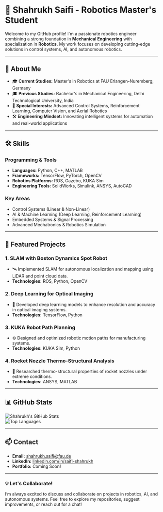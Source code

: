 # 🤖 Shahrukh Saifi - Robotics Master's Student  

Welcome to my GitHub profile! I'm a passionate robotics engineer combining a strong foundation in **Mechanical Engineering** with specialization in **Robotics**. My work focuses on developing cutting-edge solutions in control systems, AI, and autonomous robotics.  

---

## 🔭 About Me  

- 🎓 **Current Studies:** Master's in Robotics at FAU Erlangen-Nuremberg, Germany  
- 🎓 **Previous Studies:** Bachelor's in Mechanical Engineering, Delhi Technological University, India  
- 🤖 **Special Interests:** Advanced Control Systems, Reinforcement Learning, Computer Vision, and Aerial Robotics  
- 🛠️ **Engineering Mindset:** Innovating intelligent systems for automation and real-world applications  

---

## 🛠️ Skills  

### **Programming & Tools**
- **Languages:** Python, C++, MATLAB  
- **Frameworks:** TensorFlow, PyTorch, OpenCV  
- **Robotics Platforms:** ROS, Gazebo, KUKA Sim  
- **Engineering Tools:** SolidWorks, Simulink, ANSYS, AutoCAD  

### **Key Areas**
- Control Systems (Linear & Non-Linear)  
- AI & Machine Learning (Deep Learning, Reinforcement Learning)  
- Embedded Systems & Signal Processing  
- Advanced Mechatronics & Robotics Simulation  

---

## 🚀 Featured Projects  

### **1. SLAM with Boston Dynamics Spot Robot**
- 🛰️ Implemented SLAM for autonomous localization and mapping using LiDAR and point cloud data.  
- **Technologies:** ROS, Python, OpenCV  

### **2. Deep Learning for Optical Imaging**
- 📸 Developed deep learning models to enhance resolution and accuracy in optical imaging systems.  
- **Technologies:** TensorFlow, Python  

### **3. KUKA Robot Path Planning**
- ⚙️ Designed and optimized robotic motion paths for manufacturing systems.  
- **Technologies:** KUKA Sim, Python  

### **4. Rocket Nozzle Thermo-Structural Analysis**
- 🚀 Researched thermo-structural properties of rocket nozzles under extreme conditions.  
- **Technologies:** ANSYS, MATLAB  

---

## 📊 GitHub Stats  

![Shahrukh's GitHub Stats](https://github-readme-stats.vercel.app/api?username=ShahrukhSaifi&show_icons=true&theme=radical)  
![Top Languages](https://github-readme-stats.vercel.app/api/top-langs/?username=ShahrukhSaifi&layout=compact&theme=radical)  

---

## 📫 Contact  

- **Email:** shahrukh.saifi@fau.de  
- **LinkedIn:** [linkedin.com/in/saifi-shahrukh](https://linkedin.com/in/saifi-shahrukh)  
- **Portfolio:** Coming Soon!  

---

### 💡 Let's Collaborate!  

I’m always excited to discuss and collaborate on projects in robotics, AI, and autonomous systems. Feel free to explore my repositories, suggest improvements, or reach out for a chat!  